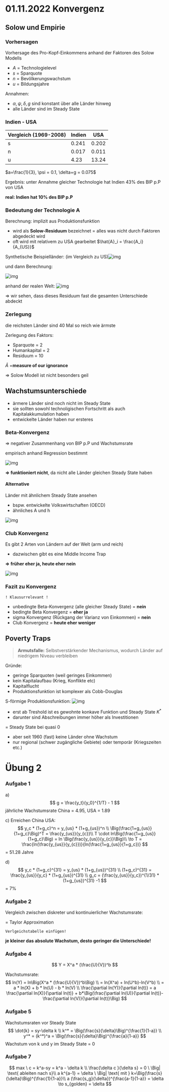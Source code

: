 # 01.11.2022 Konvergenz

## Solow und Empirie

### Vorhersagen

Vorhersage des Pro-Kopf-Einkommens anhand der Faktoren des Solow Modells

- $A$  = Technologielevel
- $s$ = Sparquote
- $n$ = Bevölkerungswachstum
- $u$ = Bildungsjahre

Annahmen: 

- $\alpha, \psi, \delta, g$ sind konstant über alle Länder hinweg
- alle Länder sind im Steady State

### Indien - USA

| Vergleich (1969-2008) | Indien | USA   |
| --------------------- | ------ | ----- |
| s                     | 0.241  | 0.202 |
| n                     | 0.017  | 0.011 |
| u                     | 4.23   | 13.24 |

$a=\frac{1}{3}, \psi = 0.1, \delta+g = 0.075$

Ergebnis: unter Annahme gleicher Technologie hat Indien 43% des BIP p.P von USA

**real: Indien hat 10% des BIP p.P**

### Bedeutung der Technologie A

Berechnung: implizit aus Produktionsfunktion 

- wird als **Solow-Residuum** bezeichnet = alles was nicht durch Faktoren abgedeckt wird
- oft wird mit relativem zu USA gearbeitet $\hat{A}_i = \frac{A_i}{A_{US}}$

Synthetische Beispielländer: (im Vergleich zu US)![img](../images/2022-11-01_09-44-26.jpg)

und dann Berechnung:

![img](../images/2022-11-01_09-45-01.jpg)

anhand der realen Welt: ![img](../images/2022-11-01_09-48-25.jpg)

=> wir sehen, dass dieses Residuum fast die gesamten Unterschiede abdeckt

### Zerlegung

die reichsten Länder sind 40 Mal so reich wie ärmste 

Zerlegung des Faktors:

- Sparquote = 2
- Humankapital = 2
- Residuum = 10

$\hat{A}$ =**measure of our ignorance**

=> Solow Modell ist nicht besonders geil

## Wachstumsunterschiede

- ärmere Länder sind noch nicht im Steady State 
- sie sollten sowohl technoligischen Fortschritt als auch Kapitalakkumulation haben
- entwickelte Länder haben nur ersteres

### Beta-Konvergenz

=> negativer Zusammenhang von BIP p.P und Wachstumsrate

empirisch anhand Regression bestimmt

![img](../images/2022-11-01_10-01-24.jpg)

**=> funktioniert nicht**, da nicht alle Länder gleichen Steady State haben

#### Alternative

Länder mit ähnlichem Steady State ansehen 

- bspw. entwickelte Volkswirtschaften (OECD)
- ähnliches A und h

![img](../images/2022-11-01_10-09-37.jpg)

### Club Konvergenz

Es gibt 2 Arten von Ländern auf der Welt (arm und reich)

- dazwischen gibt es eine Middle Income Trap

**=> früher eher ja, heute eher nein**

![img](../images/2022-11-01_10-20-41.jpg)

### Fazit zu Konvergenz

`! Klausurrelevant !`

- unbedingte Beta-Konvergenz (alle gleicher Steady State) = **nein**
- bedingte Beta Konvergenz = **eher ja**
- sigma Konvergenz (Rückgang der Varianz von Einkommen) = **nein**
- Club Konvergenz = **heute eher weniger**

## Poverty Traps

> **Armutsfalle:** Selbstverstärkender Mechanismus, wodurch Länder auf niedrigem Niveau verbleiben

Gründe:

- geringe Sparquoten (weil geringes Einkommen)
- kein Kapitalaufbau (Krieg, Konflikte etc)
- Kapitalflucht
- Produktionsfunktion ist komplexer als Cobb-Douglas

S-förmige Produktionsfunktion: ![img](../images/2022-11-01_10-34-33.jpg)

- erst ab Treshold ist es gewohnte konkave Funktion und Steady State $K^*$
- darunter sind Abschreibungen immer höher als Investitionen

= Steady State bei quasi 0

- aber seit 1960 (fast) keine Länder ohne Wachstum
- nur regional (schwer zugängliche Gebiete) oder temporär (Kriegszeiten etc.)

# Übung 2

### Aufgabe 1

a)
$$
g = \frac{y_t}{y_0}^{1/T} - 1
$$
jährliche Wachstumsrate China = 4.95, USA = 1.89

c) Erreichen China USA:
$$
y_c * (1+g_c)^n = y_{us} * (1+g_{us})^n \\
\Big(\frac{1+g_{us}}{1+g_c}\Big)^T =  \frac{y_{us}}{y_{c}}\\
T \cdot ln\Big(\frac{1+g_{us}}{1+g_c}\Big) =  ln \Big(\frac{y_{us}}{y_{c}}\Big)\\
\to T = \frac{ln(\frac{y_{us}}{y_{c}})}{ln(\frac{1+g_{us}}{1+g_c})}
$$
= 51.28 Jahre

d)
$$
y_c * (1+g_c)^{31} = y_{us} * (1+g_{us})^{31} \\
(1+g_c)^{31} = \frac{y_{us}}{y_c} * (1+g_{us})^{31} \\
g_c = (\frac{y_{us}}{y_c})^{1/31} * (1+g_{us})^{31} -1
$$
= 7%

### Aufgabe 2

Vergleich zwischen diskreter und kontinuierlicher Wachstumsrate:

= Taylor Approximation

`Verlgeichstabelle einfügen!`

**je kleiner das absolute Wachstum, desto geringer die Unterschiede!**

### Aufgabe 4

$$
Y = X^a * (\frac{U}{V})^b
$$

Wachstumsrate:
$$
ln(Y) = ln\Big(X^a * (\frac{U}{V})^b\Big) \\
= ln(X^a) + ln(U^b)-ln(V^b) \\
= a * ln(X) + b * ln(U) - b * ln(V)
\\
\frac{\partial ln(Y)}{\partial ln(t)} = 
a \frac{\partial ln(X)}{\partial ln(t)} +
b*\Big(\frac{\partial ln(U)}{\partial ln(t)}-\frac{\partial ln(V)}{\partial ln(t)}\Big)
$$

### Aufgabe 5

Wachstumsraten vor Steady State
$$
\dot{k} = sy-\delta k \\
k^* = \Big(\frac{s}{\delta}\Big)^{\frac{1}{1-a}} \\
y^* = (k^*)^a = \Big(\frac{s}{\delta}\Big)^{\frac{a}{1-a}}
$$
Wachstum von k und y im Steady State = 0

### Aufgabe 7

$$
max \ c = k^a-sy = k^a - \delta k \\
\frac{\delta c }{\delta s} = 0 \ \Big| \text{ ableiten nach s}\\
a k^{a-1} = \delta \ \Big| \text{ mit } k=\Big(\frac{s}{\delta}\Big)^{\frac{1}{1-a}}\\ 
a (\frac{s_g}{\delta})^{\frac{a-1}{1-a}}  = \delta \to s_{golden} = \delta
$$

